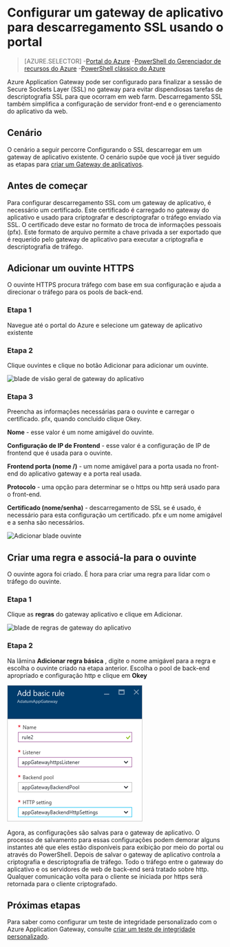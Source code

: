 <properties
   pageTitle="Configurar um gateway de aplicativo para descarregamento SSL usando o portal | Microsoft Azure"
   description="Esta página fornece instruções para criar um gateway de aplicativo com SSL descarregar usando o portal"
   documentationCenter="na"
   services="application-gateway"
   authors="georgewallace"
   manager="carmonm"
   editor="tysonn"/>
<tags
   ms.service="application-gateway"
   ms.devlang="na"
   ms.topic="article"
   ms.tgt_pltfrm="na"
   ms.workload="infrastructure-services"
   ms.date="09/09/2016"
   ms.author="gwallace"/>

# <a name="configure-an-application-gateway-for-ssl-offload-by-using-the-portal"></a>Configurar um gateway de aplicativo para descarregamento SSL usando o portal

> [AZURE.SELECTOR]
-[Portal do Azure](application-gateway-ssl-portal.md)
-[PowerShell do Gerenciador de recursos do Azure](application-gateway-ssl-arm.md)
-[PowerShell clássico do Azure](application-gateway-ssl.md)

Azure Application Gateway pode ser configurado para finalizar a sessão de Secure Sockets Layer (SSL) no gateway para evitar dispendiosas tarefas de descriptografia SSL para que ocorram em web farm. Descarregamento SSL também simplifica a configuração de servidor front-end e o gerenciamento do aplicativo da web.

## <a name="scenario"></a>Cenário

O cenário a seguir percorre Configurando o SSL descarregar em um gateway de aplicativo existente. O cenário supõe que você já tiver seguido as etapas para [criar um Gateway de aplicativos](application-gateway-create-gateway-portal.md).

## <a name="before-you-begin"></a>Antes de começar

Para configurar descarregamento SSL com um gateway de aplicativo, é necessário um certificado. Este certificado é carregado no gateway do aplicativo e usado para criptografar e descriptografar o tráfego enviado via SSL. O certificado deve estar no formato de troca de informações pessoais (pfx). Este formato de arquivo permite a chave privada a ser exportado que é requerido pelo gateway de aplicativo para executar a criptografia e descriptografia de tráfego.

## <a name="add-an-https-listener"></a>Adicionar um ouvinte HTTPS

O ouvinte HTTPS procura tráfego com base em sua configuração e ajuda a direcionar o tráfego para os pools de back-end.

### <a name="step-1"></a>Etapa 1

Navegue até o portal do Azure e selecione um gateway de aplicativo existente

### <a name="step-2"></a>Etapa 2

Clique ouvintes e clique no botão Adicionar para adicionar um ouvinte.

![blade de visão geral de gateway do aplicativo][1]

### <a name="step-3"></a>Etapa 3

Preencha as informações necessárias para o ouvinte e carregar o certificado. pfx, quando concluído clique Okey.

**Nome** - esse valor é um nome amigável do ouvinte.

**Configuração de IP de Frontend** - esse valor é a configuração de IP de frontend que é usada para o ouvinte.

**Frontend porta (nome /)** - um nome amigável para a porta usada no front-end do aplicativo gateway e a porta real usada.

**Protocolo** - uma opção para determinar se o https ou http será usado para o front-end.

**Certificado (nome/senha)** - descarregamento de SSL se é usado, é necessário para esta configuração um certificado. pfx e um nome amigável e a senha são necessários.

![Adicionar blade ouvinte][2]

## <a name="create-a-rule-and-associate-it-to-the-listener"></a>Criar uma regra e associá-la para o ouvinte

O ouvinte agora foi criado. É hora para criar uma regra para lidar com o tráfego do ouvinte.

### <a name="step-1"></a>Etapa 1

Clique as **regras** do gateway aplicativo e clique em Adicionar.

![blade de regras de gateway do aplicativo][3]

### <a name="step-2"></a>Etapa 2

Na lâmina **Adicionar regra básica** , digite o nome amigável para a regra e escolha o ouvinte criado na etapa anterior. Escolha o pool de back-end apropriado e configuração http e clique em **Okey**

![janela de configurações de HTTPS][4]

Agora, as configurações são salvas para o gateway de aplicativo. O processo de salvamento para essas configurações podem demorar alguns instantes até que eles estão disponíveis para exibição por meio do portal ou através do PowerShell. Depois de salvar o gateway de aplicativo controla a criptografia e descriptografia de tráfego. Todo o tráfego entre o gateway do aplicativo e os servidores de web de back-end será tratado sobre http. Qualquer comunicação volta para o cliente se iniciada por https será retornada para o cliente criptografado.

## <a name="next-steps"></a>Próximas etapas

Para saber como configurar um teste de integridade personalizado com o Azure Application Gateway, consulte [criar um teste de integridade personalizado](application-gateway-create-gateway-portal.md).

[1]: ./media/application-gateway-ssl-portal/figure1.png
[2]: ./media/application-gateway-ssl-portal/figure2.png
[3]: ./media/application-gateway-ssl-portal/figure3.png
[4]: ./media/application-gateway-ssl-portal/figure4.png